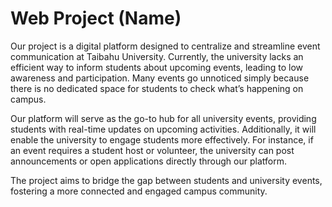 # Web Project (Name)

Our project is a digital platform designed to centralize and streamline event 
communication at Taibahu University. Currently, the university lacks an efficient way to 
inform students about upcoming events, leading to low awareness and participation. 
Many events go unnoticed simply because there is no dedicated space for students to 
check what’s happening on campus. 
 
Our platform will serve as the go-to hub for all university events, providing students 
with real-time updates on upcoming activities. Additionally, it will enable the university 
to engage students more effectively. For instance, if an event requires a student host or 
volunteer, the university can post announcements or open applications directly through 
our platform. 
 
The project aims to bridge the gap between students and university events, fostering a 
more connected and engaged campus community.
